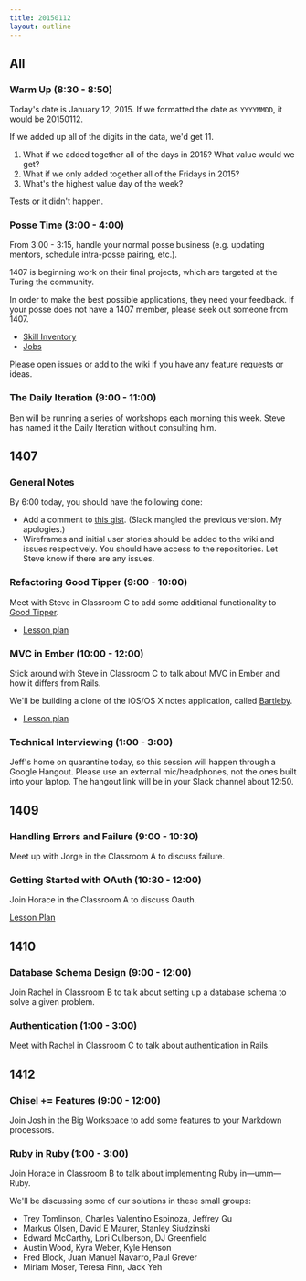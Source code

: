 ```yaml
---
title: 20150112
layout: outline
---
```


## All

### Warm Up (8:30 - 8:50)

Today's date is January 12, 2015. If we formatted the date as `YYYYMMDD`, it would be 20150112.

If we added up all of the digits in the data, we'd get 11.

1. What if we added together all of the days in 2015? What value would we get?
2. What if we only added together all of the Fridays in 2015?
3. What's the highest value day of the week?

Tests or it didn't happen.

### Posse Time (3:00 - 4:00)

From 3:00 - 3:15, handle your normal posse business (e.g. updating mentors, schedule intra-posse pairing, etc.).

1407 is beginning work on their final projects, which are targeted at the Turing the community.

In order to make the best possible applications, they need your feedback. If your posse does not have a 1407 member, please seek out someone from 1407.

* [Skill Inventory](https://github.com/turingschool-projects/skill-inventory)
* [Jobs](https://github.com/turingschool-projects/jobs)

Please open issues or add to the wiki if you have any feature requests or ideas.

### The Daily Iteration (9:00 - 11:00)

Ben will be running a series of workshops each morning this week. Steve has named it the Daily Iteration without consulting him.

## 1407

### General Notes

By 6:00 today, you should have the following done:

* Add a comment to [this gist](https://gist.github.com/stevekinney/b0dd7497107aefc4dc1a). (Slack mangled the previous version. My apologies.)
* Wireframes and initial user stories should be added to the wiki and issues respectively. You should have access to the repositories. Let Steve know if there are any issues.

### Refactoring Good Tipper (9:00 - 10:00)

Meet with Steve in Classroom C to add some additional functionality to [Good Tipper](https://github.com/turingschool-examples/good-tipper).

* [Lesson plan](https://github.com/turingschool/lesson_plans/blob/master/ruby_04-apis_and_scalability/refactoring_good_tipper.md)

### MVC in Ember (10:00 - 12:00)

Stick around with Steve in Classroom C to talk about MVC in Ember and how it differs from Rails.

We'll be building a clone of the iOS/OS X notes application, called [Bartleby](https://github.com/turingschool-examples/bartleby).

* [Lesson plan](https://github.com/turingschool/lesson_plans/blob/master/ruby_04-apis_and_scalability/mvc_in_ember.markdown)

### Technical Interviewing (1:00 - 3:00)

Jeff's home on quarantine today, so this session will happen through
a Google Hangout. Please use an external mic/headphones, not the ones
built into your laptop. The hangout link will be in your Slack channel about 12:50.

## 1409

### Handling Errors and Failure (9:00 - 10:30)

Meet up with Jorge in the Classroom A to discuss failure.

### Getting Started with OAuth (10:30 - 12:00)

Join Horace in the Classroom A to discuss Oauth.

[Lesson Plan](https://github.com/turingschool/lesson_plans/blob/master/ruby_03-professional_rails_applications/getting_started_with_oauth.markdown)

## 1410

### Database Schema Design (9:00 - 12:00)

Join Rachel in Classroom B to talk about setting up a database schema to solve a given problem.

### Authentication (1:00 - 3:00)

Meet with Rachel in Classroom C to talk about authentication in Rails.

## 1412

### Chisel += Features (9:00 - 12:00)

Join Josh in the Big Workspace to add some features to your Markdown processors.

### Ruby in Ruby (1:00 - 3:00)

Join Horace in Classroom B to talk about implementing Ruby in—umm—Ruby.

We'll be discussing some of our solutions in these small groups:

* Trey Tomlinson, Charles Valentino Espinoza, Jeffrey Gu
* Markus Olsen, David E Maurer, Stanley Siudzinski
* Edward McCarthy, Lori Culberson, DJ Greenfield
* Austin Wood, Kyra Weber, Kyle Henson
* Fred Block, Juan Manuel Navarro, Paul Grever
* Miriam Moser, Teresa Finn, Jack Yeh

